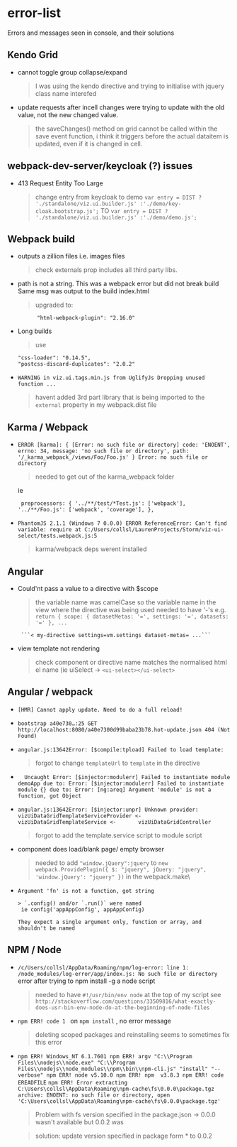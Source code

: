 # error-list
Errors and messages seen in console, and their solutions


## Kendo Grid

- cannot toggle group collapse/expand

   > I was using the kendo directive and trying to initialise with jquery
   > class name interefed
   
- update requests after incell changes were trying to update with the old value, not the new changed value.

   > the saveChanges() method on grid cannot be called within the save event function, i think it triggers before the actual dataitem is        updated, even if it is changed in cell.
   
## webpack-dev-server/keycloak (?) issues 

- 413 Request Entity Too Large
   
   > change entry from keycloak to demo
   ```var entry = DIST ? './standalone/viz.ui.builder.js' :'./demo/key-cloak.bootstrap.js';```
   TO
   ```var entry = DIST ? './standalone/viz.ui.builder.js' :'./demo/demo.js';```
   
   
## Webpack build

- outputs a zillion files i.e. images files

   > check externals prop includes all third party libs.

-  path is not a string. 
   This was a webpack error but did not break build
   Same msg was output to the build index.html
   
   > upgraded to:
   ```
         "html-webpack-plugin": "2.16.0"
   ```

- Long builds

   > use    
   ```
   "css-loader": "0.14.5",
   "postcss-discard-duplicates": "2.0.2"
   ```
   
   
- `WARNING in viz.ui.tags.min.js from UglifyJs
   Dropping unused function ...`
   
   > havent added 3rd part library that is being imported to the `external` property in my webpack.dist file
   
## Karma / Webpack

- `ERROR [karma]: { [Error: no such file or directory]
     code: 'ENOENT',
     errno: 34,
     message: 'no such file or directory',
     path: '/_karma_webpack_/views/Foo/Foo.js' }
   Error: no such file or directory
   `
   
   > needed to get out of the karma_webpack folder
   
   ie
   
   ` 
      preprocessors: {
     '../**/test/*Test.js': ['webpack'],
     '../**/Foo.js': ['webpack', 'coverage'],
   },
   `

- `
   PhantomJS 2.1.1 (Windows 7 0.0.0) ERROR
     ReferenceError: Can't find variable: require
     at C:/Users/collsl/LaurenProjects/Storm/viz-ui-select/tests.webpack.js:5
   `
   
   > karma/webpack deps werent installed


## Angular

- Could'nt pass a value to a directive with $scope
   
   > the variable name was camelCase so the variable name in the view where the directive was being used needed to have '-'s
      e.g.
      ``` return {
        scope: {
            datasetMetas: '=',
            settings: '=',
            datasets: '='
        },
        ...```
       
       ```< my-directive settings=vm.settings dataset-metas= ...```
        

- view template not rendering
   
   > check component or directive name matches the normalised html el name (ie uiSelect -> `<ui-select></ui-select>` 
   
## Angular / webpack

- ` [HMR] Cannot apply update. Need to do a full reload! `


- ` bootstrap a40e730…:25 GET http://localhost:8080/a40e7300d99baba23b78.hot-update.json 404 (Not Found) `



- ` angular.js:13642Error: [$compile:tpload] Failed to load template:  `

    > forgot to change `templateUrl` to `template` in the directive

- `   Uncaught Error: [$injector:modulerr] Failed to instantiate module demoApp due to:
      Error: [$injector:modulerr] Failed to instantiate module {} due to:
      Error: [ng:areq] Argument 'module' is not a function, got Object 
   `
  
  
- ` angular.js:13642Error: [$injector:unpr] Unknown provider: vizUiDataGridTemplateServiceProvider <- vizUiDataGridTemplateService <-       vizUiDataGridController `
    > forgot to add the template.service script to module script
- component does load/blank page/ empty browser
    > needed to add `"window.jQuery":jquery` to 
    ` new webpack.ProvidePlugin({
            $: "jquery",
            jQuery: "jquery",
            'window.jQuery': "jquery"
        })
      ` in the webpack.make\
      
- ` Argument 'fn' is not a function, got string `

      > `.config() and/or `.run()` were named
       ie config('appAppConfig', appAppConfig) 
       
      They expect a single argument only, function or array, and shouldn't be named


## NPM / Node


- `/c/Users/collsl/AppData/Roaming/npm/log-error: line 1: /node_modules/log-error/app/index.js: No such file or directory` error after trying to npm install -g a node script
   > needed to have `#!/usr/bin/env node` at the top of my script
   > see `http://stackoverflow.com/questions/33509816/what-exactly-does-usr-bin-env-node-do-at-the-beginning-of-node-files`


- `npm ERR! code 1 ` on `npm install` , no error message

   > deleting scoped packages and reinstalling seems to sometimes fix this error

- `
   npm ERR! Windows_NT 6.1.7601
   npm ERR! argv "C:\\Program Files\\nodejs\\node.exe" "C:\\Program Files\\nodejs\\node_modules\\npm\\bin\\npm-cli.js" "install" "--verbose"
   npm ERR! node v5.10.0
   npm ERR! npm  v3.8.3
   npm ERR! code EREADFILE
   `
   `
   npm ERR! Error extracting C:\Users\collsl\AppData\Roaming\npm-cache\fs\0.0.0\package.tgz archive: ENOENT: no such file or directory, open 'C:\Users\collsl\AppData\Roaming\npm-cache\fs\0.0.0\package.tgz'
   `
   
   > Problem with fs version specified in the package.json -> 0.0.0 wasn't available but 0.0.2 was
   
   > solution: update version specified in package form * to 0.0.2
